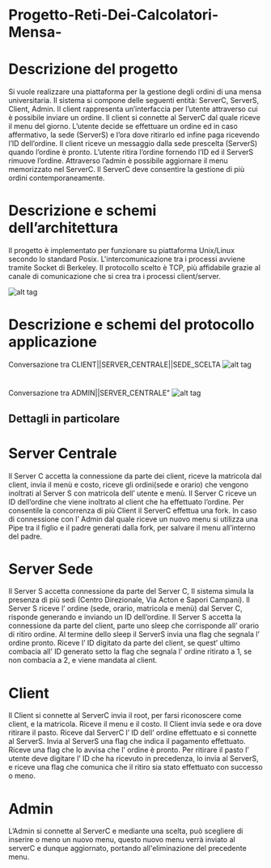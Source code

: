 # Progetto-Reti-Dei-Calcolatori-Mensa-

# Descrizione del progetto

Si vuole realizzare una piattaforma per la gestione degli ordini di una mensa universitaria.
Il sistema si compone delle seguenti entità: ServerC, ServerS, Client, Admin. Il client
rappresenta un’interfaccia per l’utente attraverso cui è possibile inviare un ordine. Il client
si connette al ServerC dal quale riceve il menu del giorno. L’utente decide se effettuare un
ordine ed in caso affermativo, la sede (ServerS) e l’ora dove ritirarlo ed infine paga
ricevendo l’ID dell’ordine. Il client riceve un messaggio dalla sede prescelta (ServerS)
quando l’ordine è pronto. L’utente ritira l’ordine fornendo l’ID ed il ServerS rimuove
l’ordine. Attraverso l’admin è possibile aggiornare il menu memorizzato nel ServerC. Il
ServerC deve consentire la gestione di più ordini contemporaneamente.


# Descrizione e schemi dell’architettura
Il progetto è implementato per funzionare su piattaforma Unix/Linux secondo lo standard
Posix. L'intercomunicazione tra i processi avviene tramite Socket di Berkeley. Il protocollo
scelto è TCP, più affidabile grazie al canale di comunicazione che si crea tra i processi
client/server.


![alt tag](http://imageshack.com/a/img924/5885/0uO5lj.png)


# Descrizione e schemi del protocollo applicazione
Conversazione tra CLIENT||SERVER_CENTRALE||SEDE_SCELTA
![alt tag](http://imageshack.com/a/img924/8306/YwsJWP.png)
#
Conversazione tra ADMIN||SERVER_CENTRALE"
![alt tag](http://imageshack.com/a/img924/1688/nWWg0v.png)

## Dettagli in particolare
# Server Centrale
Il Server C accetta la connessione da parte dei client, riceve la matricola dal
client, invia il menù e costo, riceve gli ordini(sede e orario) che vengono inoltrati al Server
S con matricola dell’ utente e menù. Il Server C riceve un ID dell’ordine che viene inoltrato
al client che ha effettuato l’ordine. Per consentile la concorrenza di più Client il ServerC
effettua una fork. In caso di connessione con l’ Admin dal quale riceve un nuovo menu si
utilizza una Pipe tra il figlio e il padre generati dalla fork, per salvare il menu all’interno del
padre.
# Server Sede
Il Server S accetta connessione da parte del Server C, Il sistema simula la
presenza di più sedi (Centro Direzionale, Via Acton e Sapori Campani). Il Server S riceve l’
ordine (sede, orario, matricola e menù) dal Server C, risponde generando e inviando un ID
dell’ordine.
Il Server S accetta la connessione da parte del client, parte uno sleep che corrisponde all’
orario di ritiro ordine. Al termine dello sleep il ServerS invia una flag che segnala l’ ordine
pronto. Riceve l’ ID digitato da parte del client, se quest’ ultimo combacia all’ ID generato
setto la flag che segnala l’ ordine ritirato a 1, se non combacia a 2, e viene mandata al
client.
# Client
Il Client si connette al ServerC invia il root, per farsi riconoscere come client, e
la matricola. Riceve il menu e il costo. Il Client invia sede e ora dove ritirare il pasto.
Riceve dal ServerC l’ ID dell’ ordine effettuato e si connette al ServerS. Invia al ServerS
una flag che indica il pagamento effettuato. Riceve una flag che lo avvisa che l’ ordine è
pronto. Per ritirare il pasto l’ utente deve digitare l’ ID che ha ricevuto in precedenza, lo
invia al ServerS, e riceve una flag che comunica che il ritiro sia stato effettuato con
successo o meno.
# Admin
L’Admin si connette al ServerC e mediante una scelta, può scegliere di inserire o meno un 
nuovo menu, questo nuovo menu verrà inviato al serverC e dunque aggiornato, portando all'eliminazione
del precedente menu.


